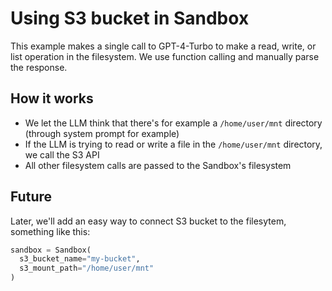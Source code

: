 # Using S3 bucket in Sandbox

This example makes a single call to GPT-4-Turbo to make a read, write, or list operation in the filesystem.
We use function calling and manually parse the response.

## How it works
- We let the LLM think that there's for example a `/home/user/mnt` directory (through system prompt for example)
- If the LLM is trying to read or write a file in the `/home/user/mnt` directory, we call the S3 API
- All other filesystem calls are passed to the Sandbox's filesystem


## Future
Later, we'll add an easy way to connect S3 bucket to the filesytem, something like this:
```python
sandbox = Sandbox(
  s3_bucket_name="my-bucket",
  s3_mount_path="/home/user/mnt"
)
```